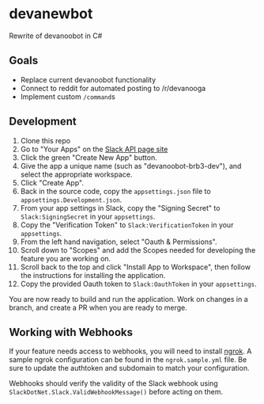 # devanewbot

Rewrite of devanoobot in C#

## Goals

- Replace current devanoobot functionality
- Connect to reddit for automated posting to /r/devanooga
- Implement custom `/command`s

## Development

1. Clone this repo
2. Go to "Your Apps" on the [Slack API page site](https://api.slack.com/apps)
3. Click the green "Create New App" button.
4. Give the app a unique name (such as "devanoobot-brb3-dev"), and select the appropriate workspace.
5. Click "Create App".
6. Back in the source code, copy the `appsettings.json` file to `appsettings.Development.json`.
7. From your app settings in Slack, copy the "Signing Secret" to `Slack:SigningSecret` in your `appsettings`.
8. Copy the "Verification Token" to `Slack:VerificationToken` in your `appsettings`.
9. From the left hand navigation, select "Oauth & Permissions".
10. Scroll down to "Scopes" and add the Scopes needed for developing the feature you are working on.
11. Scroll back to the top and click "Install App to Workspace", then follow the instructions for installing the
application.
12. Copy the provided Oauth token to `Slack:OauthToken` in your `appsettings`.

You are now ready to build and run the application.
Work on changes in a branch, and create a PR when you are ready to merge.

## Working with Webhooks

If your feature needs access to webhooks, you will need to install [ngrok](https://ngrok.com/).
A sample ngrok configuration can be found in the `ngrok.sample.yml` file.
Be sure to update the authtoken and subdomain to match your configuration.

Webhooks should verify the validity of the Slack webhook using `SlackDotNet.Slack.ValidWebhookMessage()` before acting
on them.
